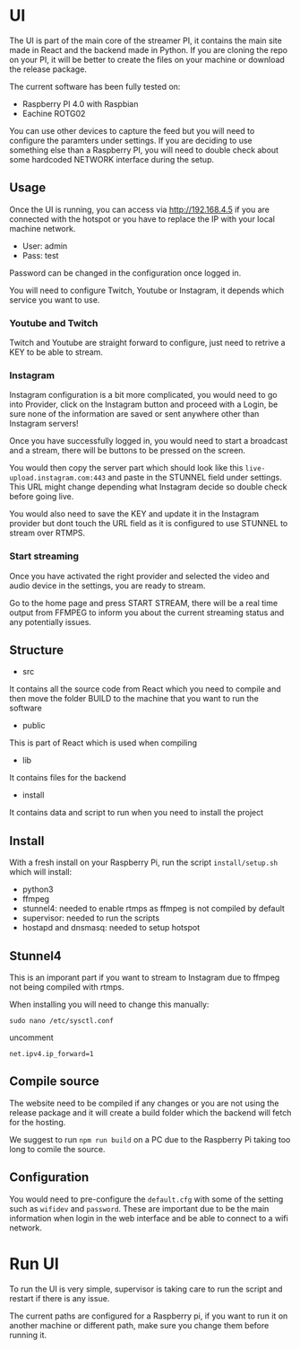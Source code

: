 # UI 

The UI is part of the main core of the streamer PI, it contains the main site made in React and the backend made in Python.
If you are cloning the repo on your PI, it will be better to create the files on your machine or download the release package.


The current software has been fully tested on:
- Raspberry PI 4.0 with Raspbian
- Eachine ROTG02

You can use other devices to capture the feed but you will need to configure the paramters under settings. If you are deciding to use something else than a Raspberry PI, you will need to double check about some hardcoded NETWORK interface during the setup.
## Usage

Once the UI is running, you can access via http://192.168.4.5 if you are connected with the hotspot or you have to replace the IP with your local machine network.

* User: admin
* Pass: test

Password can be changed in the configuration once logged in.

You will need to configure Twitch, Youtube or Instagram, it depends which service you want to use.

### Youtube and Twitch

Twitch and Youtube are straight forward to configure, just need to retrive a KEY to be able to stream.

### Instagram

Instagram configuration is a bit more complicated, you would need to go into Provider, click on the Instagram button and proceed with a Login, be sure none of the information are saved or sent anywhere other than Instagram servers!

Once you have successfully logged in, you would need to start a broadcast and a stream, there will be buttons to be pressed on the screen. 

You would then copy the server part which should look like this `live-upload.instagram.com:443` and paste in the STUNNEL field under settings. This URL might change depending what Instagram decide so double check before going live.

You would also need to save the KEY and update it in the Instagram provider but dont touch the URL field as it is configured to use STUNNEL to stream over RTMPS.

### Start streaming

Once you have activated the right provider and selected the video and audio device in the settings, you are ready to stream.

Go to the home page and press START STREAM, there will be a real time output from FFMPEG to inform you about the current streaming status and any potentially issues.



## Structure

* src

It contains all the source code from React which you need to compile and then move the folder BUILD to the machine that you want to run the software

* public

This is part of React which is used when compiling

* lib

It contains files for the backend

* install

It contains data and script to run when you need to install the project

## Install

With a fresh install on your Raspberry Pi, run the script 
`install/setup.sh`
which will install:
* python3
* ffmpeg
* stunnel4: needed to enable rtmps as ffmpeg is not compiled by default
* supervisor: needed to run the scripts
* hostapd and dnsmasq: needed to setup hotspot


## Stunnel4

This is an imporant part if you want to stream to Instagram due to ffmpeg not being compiled with rtmps.

When installing you will need to change this manually: 

`sudo nano /etc/sysctl.conf`

uncomment 

`net.ipv4.ip_forward=1`


## Compile source

The website need to be compiled if any changes or you are not using the release package and it will create a build folder which the backend will fetch for the hosting.

We suggest to run `npm run build` on a PC due to the Raspberry Pi taking too long to comile the source.


## Configuration

You would need to pre-configure the `default.cfg` with some of the setting such as  `wifidev`  and `password`.
These are important due to be the main information when login in the web interface and be able to connect to a wifi network.

# Run UI

To run the UI is very simple, supervisor is taking care to run the script and restart if there is any issue. 

The current paths are configured for a Raspberry pi, if you want to run it on another machine or different path, make sure you change them before running it.
